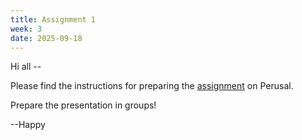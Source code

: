 ```yaml
---
title: Assignment 1
week: 3
date: 2025-09-18
---
```


Hi all --

Please find the instructions for preparing the [assignment](https://app.perusall.com/courses/teaching-computers-to-understand-african-languages-2025/frs159_assignment1) on Perusal.  

Prepare the presentation in groups!

--Happy
